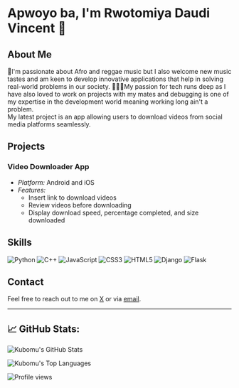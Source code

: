 # Apwoyo ba, I'm Rwotomiya Daudi Vincent 👋

## About Me

🚀I'm passionate about Afro and reggae music but I also welcome new music tastes and am keen to develop innovative applications that help in solving real-world problems in our society. 
👩🏿‍💻My passion for tech runs deep as I have also loved to work on projects with  my mates and debugging is one of my expertise in the development world meaning working long ain't a problem.  
My latest project is an app allowing users to download videos from social media platforms seamlessly.

## Projects

### Video Downloader App
- *Platform:* Android and iOS
- *Features:*
  - Insert link to download videos
  - Review videos before downloading
  - Display download speed, percentage completed, and size downloaded

## Skills

![Python](https://img.shields.io/badge/Python-3776AB?style=for-the-badge&logo=python&logoColor=white)
![C++](https://img.shields.io/badge/C++-00599C?style=for-the-badge&logo=c%2B%2B&logoColor=white)
![JavaScript](https://img.shields.io/badge/JavaScript-F7DF1E?style=for-the-badge&logo=javascript&logoColor=black)
![CSS3](https://img.shields.io/badge/CSS3-1572B6?style=for-the-badge&logo=css3&logoColor=white)
![HTML5](https://img.shields.io/badge/HTML5-E34F26?style=for-the-badge&logo=html5&logoColor=white)
![Django](https://img.shields.io/badge/Django-092E20?style=for-the-badge&logo=django&logoColor=white)
![Flask](https://img.shields.io/badge/Flask-000000?style=for-the-badge&logo=flask&logoColor=white)

## Contact

Feel free to reach out to me on [X](https://x.com/daudivince20) or via [email](daudivincent20@gmail.com).

---
## 📈 GitHub Stats:

![Kubomu's GitHub Stats](https://github-readme-stats.vercel.app/api?username=Kubomu&show_icons=true&theme=dark)

![Kubomu's Top Languages](https://github-readme-stats.vercel.app/api/top-langs/?username=Kubomu&layout=compact&theme=dark)

![Profile views](https://gpvc.arturio.dev/your-github-username)
